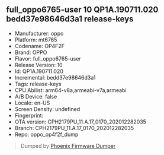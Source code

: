 ## full_oppo6765-user 10 QP1A.190711.020 bedd37e98646d3a1 release-keys
- Manufacturer: oppo
- Platform: mt6765
- Codename: OP4F2F
- Brand: OPPO
- Flavor: full_oppo6765-user
- Release Version: 10
- Id: QP1A.190711.020
- Incremental: bedd37e98646d3a1
- Tags: release-keys
- CPU Abilist: arm64-v8a,armeabi-v7a,armeabi
- A/B Device: false
- Locale: en-US
- Screen Density: undefined
- Fingerprint: 
- OTA version: CPH2179PU_11.A.17_0170_202012282035
- Branch: CPH2179PU_11.A.17_0170_202012282035
- Repo: oppo_op4f2f_dump


>Dumped by [Phoenix Firmware Dumper](https://github.com/DroidDumps/phoenix_firmware_dumper)
